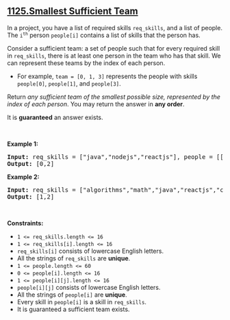 ## [1125.Smallest Sufficient Team](https://leetcode.com/problems/smallest-sufficient-team/)
<p>In a project, you have a list of required skills <code>req_skills</code>, and a list of people. The <code>i<sup>th</sup></code> person <code>people[i]</code> contains a list of skills that the person has.</p>

<p>Consider a sufficient team: a set of people such that for every required skill in <code>req_skills</code>, there is at least one person in the team who has that skill. We can represent these teams by the index of each person.</p>

<ul>
	<li>For example, <code>team = [0, 1, 3]</code> represents the people with skills <code>people[0]</code>, <code>people[1]</code>, and <code>people[3]</code>.</li>
</ul>

<p>Return <em>any sufficient team of the smallest possible size, represented by the index of each person</em>. You may return the answer in <strong>any order</strong>.</p>

<p>It is <strong>guaranteed</strong> an answer exists.</p>

<p>&nbsp;</p>
<p><strong class="example">Example 1:</strong></p>
<pre><strong>Input:</strong> req_skills = ["java","nodejs","reactjs"], people = [["java"],["nodejs"],["nodejs","reactjs"]]
<strong>Output:</strong> [0,2]
</pre><p><strong class="example">Example 2:</strong></p>
<pre><strong>Input:</strong> req_skills = ["algorithms","math","java","reactjs","csharp","aws"], people = [["algorithms","math","java"],["algorithms","math","reactjs"],["java","csharp","aws"],["reactjs","csharp"],["csharp","math"],["aws","java"]]
<strong>Output:</strong> [1,2]
</pre>
<p>&nbsp;</p>
<p><strong>Constraints:</strong></p>

<ul>
	<li><code>1 &lt;= req_skills.length &lt;= 16</code></li>
	<li><code>1 &lt;= req_skills[i].length &lt;= 16</code></li>
	<li><code>req_skills[i]</code> consists of lowercase English letters.</li>
	<li>All the strings of <code>req_skills</code> are <strong>unique</strong>.</li>
	<li><code>1 &lt;= people.length &lt;= 60</code></li>
	<li><code>0 &lt;= people[i].length &lt;= 16</code></li>
	<li><code>1 &lt;= people[i][j].length &lt;= 16</code></li>
	<li><code>people[i][j]</code> consists of lowercase English letters.</li>
	<li>All the strings of <code>people[i]</code> are <strong>unique</strong>.</li>
	<li>Every skill in <code>people[i]</code> is a skill in <code>req_skills</code>.</li>
	<li>It is guaranteed a sufficient team exists.</li>
</ul>
